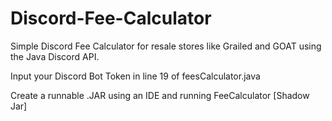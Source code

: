 # Discord-Fee-Calculator

Simple Discord Fee Calculator for resale stores like Grailed and GOAT using the Java Discord API.

Input your Discord Bot Token in line 19 of feesCalculator.java

Create a runnable .JAR using an IDE and running FeeCalculator [Shadow Jar]

